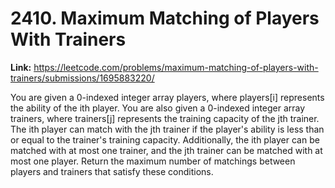 # 2410. Maximum Matching of Players With Trainers

**Link:** https://leetcode.com/problems/maximum-matching-of-players-with-trainers/submissions/1695883220/

You are given a 0-indexed integer array players, where players[i] represents the ability of the ith player. You are also given a 0-indexed integer array trainers, where trainers[j] represents the training capacity of the jth trainer. The ith player can match with the jth trainer if the player's ability is less than or equal to the trainer's training capacity. Additionally, the ith player can be matched with at most one trainer, and the jth trainer can be matched with at most one player. Return the maximum number of matchings between players and trainers that satisfy these conditions.

